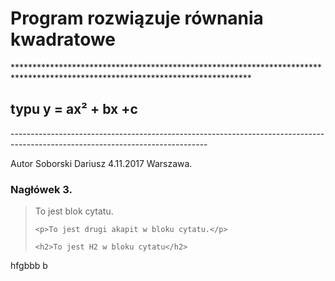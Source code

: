 <h1>Program rozwiązuje równania kwadratowe</h1>
******************************************************************************************************************************
<h2>typu y = ax² + bx +c</h2>
-------------------------------------------------------------------------------------------------------------------------------
<p>Autor Soborski Dariusz 4.11.2017 Warszawa.</p>
<h3>Nagłówek 3.</h3>

<blockquote>
    <p>To jest blok cytatu.</p>

    <p>To jest drugi akapit w bloku cytatu.</p>

    <h2>To jest H2 w bloku cytatu</h2>
</blockquote>hfgbbb b 
